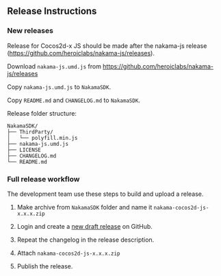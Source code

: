 ## Release Instructions

### New releases

Release for Cocos2d-x JS should be made after the nakama-js release (https://github.com/heroiclabs/nakama-js/releases).

Download `nakama-js.umd.js` from https://github.com/heroiclabs/nakama-js/releases

Copy `nakama-js.umd.js` to `NakamaSDK`.

Copy `README.md` and `CHANGELOG.md` to `NakamaSDK`.

Release folder structure:
```
NakamaSDK/
├── ThirdParty/
│   └── polyfill.min.js
├── nakama-js.umd.js
├── LICENSE
├── CHANGELOG.md
└── README.md
```

### Full release workflow

The development team use these steps to build and upload a release.

1. Make archive from `NakamaSDK` folder and name it `nakama-cocos2d-js-x.x.x.zip`

2. Login and create a [new draft release](https://github.com/heroiclabs/nakama-cocos2d-x-javascript/releases/new) on GitHub.

3. Repeat the changelog in the release description.

4. Attach `nakama-cocos2d-js-x.x.x.zip`

5. Publish the release.
